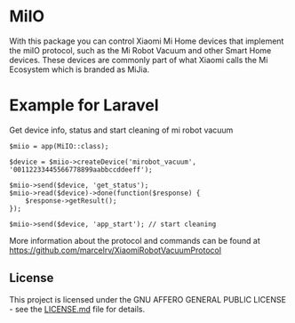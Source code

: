 # MiIO
With this package you can control Xiaomi Mi Home devices that implement the miIO protocol, such as the
Mi Robot Vacuum and other Smart Home devices.
These devices are commonly part of what Xiaomi calls the Mi Ecosystem which is branded as MiJia.

# Example for Laravel
Get device info, status and start cleaning of mi robot vacuum

    $miio = app(MiIO::class);
    
    $device = $miio->createDevice('mirobot_vacuum', '00112233445566778899aabbccddeeff');
    
    $miio->send($device, 'get_status');
    $miio->read($device)->done(function($response) {
        $response->getResult();
    });
    
    $miio->send($device, 'app_start'); // start cleaning
    
 
More information about the protocol and commands can be found at
https://github.com/marcelrv/XiaomiRobotVacuumProtocol

## License

This project is licensed under the GNU AFFERO GENERAL PUBLIC LICENSE - see the [LICENSE.md](/LICENSE.md) file for details.